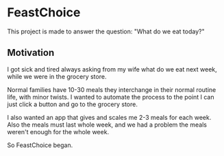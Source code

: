 # FeastChoice

This project is made to answer the question: "What do we eat today?"

## Motivation

I got sick and tired always asking from my wife what do we eat next week, while we were in the grocery store.

Normal families have 10-30 meals they interchange in their normal routine life, with minor twists. I wanted to automate the process to the point I can just click a button and go to the grocery store. 

I also wanted an app that gives and scales me 2-3 meals for each week. Also the meals must last whole week, and we had a problem the meals weren't enough for the whole week.

So FeastChoice began.